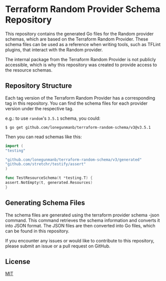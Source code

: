 # Terraform Random Provider Schema Repository

This repository contains the generated Go files for the Random provider schemas, which are based on the Terraform Random Provider. These schema files can be used as a reference when writing tools, such as TFLint plugins, that interact with the Random provider.

The internal package from the Terraform Random Provider is not publicly accessible, which is why this repository was created to provide access to the resource schemas.

## Repository Structure

Each tag version of the Terraform Random Provider has a corresponding tag in this repository. You can find the schema files for each provider version under the respective tag.

e.g.: to use `random`'s `3.5.1` schema, you could:

```shell
$ go get github.com/lonegunmanb/terraform-random-schema/v3@v3.5.1
```

Then you can read schemas like this:

```go
import (
"testing"

"github.com/lonegunmanb/terraform-random-schema/v3/generated"
"github.com/stretchr/testify/assert"
)

func TestResourceSchema(t *testing.T) {
assert.NotEmpty(t, generated.Resources)
}
```

## Generating Schema Files

The schema files are generated using the terraform provider schema -json command. This command retrieves the schema information and converts it into JSON format. The JSON files are then converted into Go files, which can be found in this repository.

If you encounter any issues or would like to contribute to this repository, please submit an issue or a pull request on GitHub.

## License

[MIT](LICENSE)

